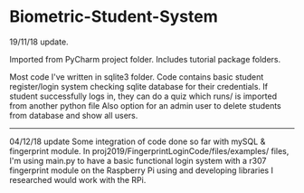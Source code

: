 # Biometric-Student-System

19/11/18 update.

Imported from PyCharm project folder. Includes tutorial package folders. 

Most code I've written in sqlite3 folder. Code contains basic student register/login system checking sqlite database for their credentials. 
If student successfully logs in, they can do a quiz which runs/ is imported from another python file
Also option for an admin user to delete students from database and show all users.

---------------------
04/12/18 update
Some integration of code done so far with mySQL & fingerprint module. In proj2019/FingerprintLoginCode/files/examples/ files, I'm using main.py to have a basic functional login system with a r307 fingerprint module on the Raspberry Pi using and developing libraries I researched would work with the RPi.

